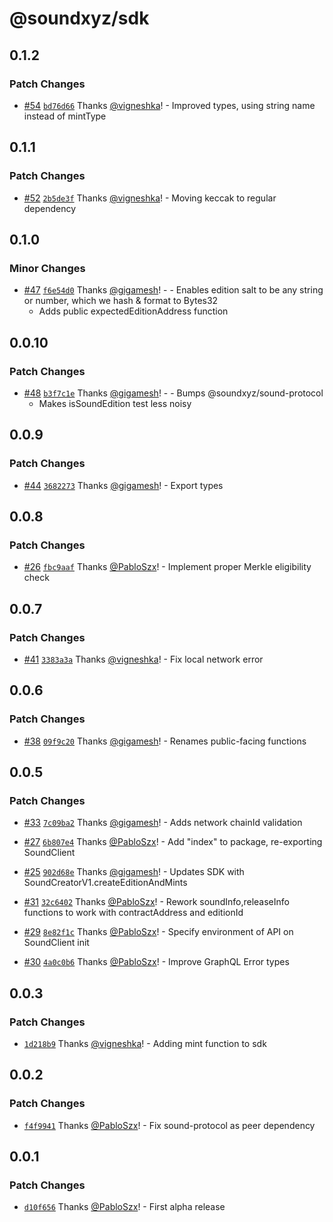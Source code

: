 # @soundxyz/sdk

## 0.1.2

### Patch Changes

- [#54](https://github.com/soundxyz/sdk/pull/54) [`bd76d66`](https://github.com/soundxyz/sdk/commit/bd76d663dbcc43b204a4a0c715fff4874e13561c) Thanks [@vigneshka](https://github.com/vigneshka)! - Improved types, using string name instead of mintType

## 0.1.1

### Patch Changes

- [#52](https://github.com/soundxyz/sdk/pull/52) [`2b5de3f`](https://github.com/soundxyz/sdk/commit/2b5de3f3c2c13ba6505a27064dbf93a2439a9bb4) Thanks [@vigneshka](https://github.com/vigneshka)! - Moving keccak to regular dependency

## 0.1.0

### Minor Changes

- [#47](https://github.com/soundxyz/sdk/pull/47) [`f6e54d0`](https://github.com/soundxyz/sdk/commit/f6e54d07fef26e6f653de2278f3199f92e19ca5a) Thanks [@gigamesh](https://github.com/gigamesh)! - - Enables edition salt to be any string or number, which we hash & format to Bytes32
  - Adds public expectedEditionAddress function

## 0.0.10

### Patch Changes

- [#48](https://github.com/soundxyz/sdk/pull/48) [`b3f7c1e`](https://github.com/soundxyz/sdk/commit/b3f7c1e5e8e12b13019a8e195c9393d9841cf361) Thanks [@gigamesh](https://github.com/gigamesh)! - - Bumps @soundxyz/sound-protocol
  - Makes isSoundEdition test less noisy

## 0.0.9

### Patch Changes

- [#44](https://github.com/soundxyz/sdk/pull/44) [`3682273`](https://github.com/soundxyz/sdk/commit/3682273ad0e4c5bfcb79bf7b297bef8c90c3d1d4) Thanks [@gigamesh](https://github.com/gigamesh)! - Export types

## 0.0.8

### Patch Changes

- [#26](https://github.com/soundxyz/sdk/pull/26) [`fbc9aaf`](https://github.com/soundxyz/sdk/commit/fbc9aaf8d0d5f8f9836dabe42845a7264ba99a20) Thanks [@PabloSzx](https://github.com/PabloSzx)! - Implement proper Merkle eligibility check

## 0.0.7

### Patch Changes

- [#41](https://github.com/soundxyz/sdk/pull/41) [`3383a3a`](https://github.com/soundxyz/sdk/commit/3383a3a9647483b600f4ca9603c731ae3ec919bb) Thanks [@vigneshka](https://github.com/vigneshka)! - Fix local network error

## 0.0.6

### Patch Changes

- [#38](https://github.com/soundxyz/sdk/pull/38) [`09f9c20`](https://github.com/soundxyz/sdk/commit/09f9c207ff10d1bb5893ef0af12b346f8b8521d2) Thanks [@gigamesh](https://github.com/gigamesh)! - Renames public-facing functions

## 0.0.5

### Patch Changes

- [#33](https://github.com/soundxyz/sdk/pull/33) [`7c09ba2`](https://github.com/soundxyz/sdk/commit/7c09ba2efb04e51002f2ee4bf26b5ed009b58e38) Thanks [@gigamesh](https://github.com/gigamesh)! - Adds network chainId validation

- [#27](https://github.com/soundxyz/sdk/pull/27) [`6b807e4`](https://github.com/soundxyz/sdk/commit/6b807e49fae4a6c316e9cac111f84ecfecadb5b4) Thanks [@PabloSzx](https://github.com/PabloSzx)! - Add "index" to package, re-exporting SoundClient

- [#25](https://github.com/soundxyz/sdk/pull/25) [`902d68e`](https://github.com/soundxyz/sdk/commit/902d68e2af661bc940dcdd96f6ce6c2660311059) Thanks [@gigamesh](https://github.com/gigamesh)! - Updates SDK with SoundCreatorV1.createEditionAndMints

- [#31](https://github.com/soundxyz/sdk/pull/31) [`32c6402`](https://github.com/soundxyz/sdk/commit/32c6402ee6ff9f6bde43ec7f5dc6b934b44641d3) Thanks [@PabloSzx](https://github.com/PabloSzx)! - Rework soundInfo,releaseInfo functions to work with contractAddress and editionId

- [#29](https://github.com/soundxyz/sdk/pull/29) [`8e82f1c`](https://github.com/soundxyz/sdk/commit/8e82f1c60c4c3260a43994cb05a1112b27bb7290) Thanks [@PabloSzx](https://github.com/PabloSzx)! - Specify environment of API on SoundClient init

- [#30](https://github.com/soundxyz/sdk/pull/30) [`4a0c0b6`](https://github.com/soundxyz/sdk/commit/4a0c0b68dbe399b832a46893510d33acda9b67ba) Thanks [@PabloSzx](https://github.com/PabloSzx)! - Improve GraphQL Error types

## 0.0.3

### Patch Changes

- [`1d218b9`](https://github.com/soundxyz/sdk/commit/1d218b951fbebcb2f0d4974463082d4ed9368e01) Thanks [@vigneshka](https://github.com/vigneshka)! - Adding mint function to sdk

## 0.0.2

### Patch Changes

- [`f4f9941`](https://github.com/soundxyz/sdk/commit/f4f994185d2a84e255f56096637cb7c93840bb6a) Thanks [@PabloSzx](https://github.com/PabloSzx)! - Fix sound-protocol as peer dependency

## 0.0.1

### Patch Changes

- [`d10f656`](https://github.com/soundxyz/sdk/commit/d10f65652e273e1a2c63720aaf9f1e2349b5f9f6) Thanks [@PabloSzx](https://github.com/PabloSzx)! - First alpha release
